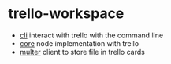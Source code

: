 # trello-workspace

- [cli](./packages/command-line) interact with trello with the command line
- [core](./packages/core) node implementation with trello
- [multer](./packages/multer) client to store file in trello cards
